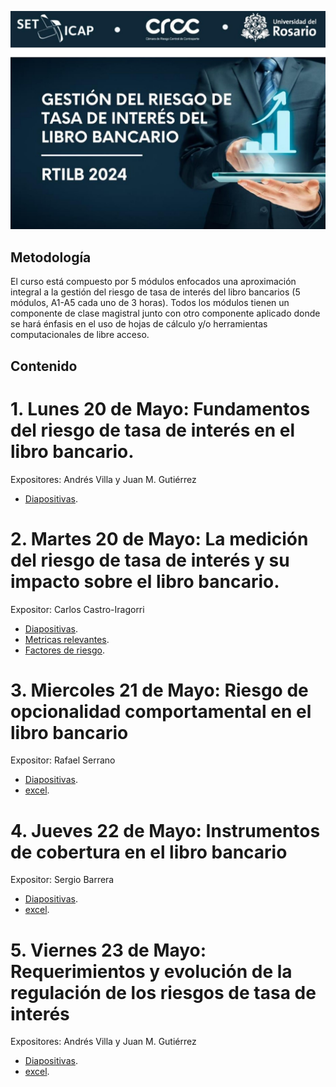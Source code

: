 ![alt text](logoCurso.jpg)

## Metodología
El curso está compuesto por 5 módulos enfocados una aproximación integral a la gestión 
del riesgo de tasa de interés del libro bancarios (5 módulos, A1-A5 cada uno de 3 horas). 
Todos los módulos tienen un componente de clase magistral junto con otro componente 
aplicado donde se hará énfasis en el uso de hojas de cálculo y/o herramientas 
computacionales de libre acceso.

## Contenido
# 1. Lunes 20 de Mayo: Fundamentos del riesgo de tasa de interés en el libro bancario.
Expositores: Andrés Villa y Juan M. Gutiérrez
* [Diapositivas]().
# 2. Martes 20 de Mayo: La medición del riesgo de tasa de interés y su impacto sobre el libro bancario.
Expositor: Carlos Castro-Iragorri
* [Diapositivas](https://github.com/rtilb/cursoMayo2024/blob/main/martesRTILB.pdf).
* [Metricas relevantes](https://github.com/rtilb/cursoMayo2024/blob/main/martesMetricas.xlsx).
* [Factores de riesgo](https://github.com/rtilb/cursoMayo2024/blob/main/martesFactoresRiesgo.xlsx).
# 3. Miercoles 21 de Mayo: Riesgo de opcionalidad comportamental en el libro bancario
Expositor: Rafael Serrano
* [Diapositivas]().
* [excel]().
# 4. Jueves 22 de Mayo: Instrumentos de cobertura en el libro bancario
Expositor: Sergio Barrera
* [Diapositivas]().
* [excel]().
# 5. Viernes 23 de Mayo: Requerimientos y evolución de la regulación de los riesgos de tasa de interés
Expositores: Andrés Villa y Juan M. Gutiérrez
* [Diapositivas]().
* [excel]().
